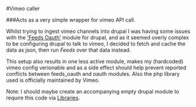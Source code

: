 #Vimeo caller

###Acts as a very simple wrapper for vimeo API call.

Whilst trying to ingest vimeo channels into drupal I was having some issues with the ['Feeds Oauth'](https://www.drupal.org/project/feeds_oauth) module for drupal, and as it seemed overly complex to be configuring drupal to talk to vimeo, I decided to fetch and cache the data as json, then run *Feeds* over that data instead. 

This setup also results in one less active module, makes my (hardcoded) vimeo config verionable and as a side effect should help prevent reported conflicts between feeds_oauth and oauth modules. Also the php library used is officially maintained by Vimeo.

Note: I should maybe create an accompanying empty drupal module to require this code via [Libraries](https://www.drupal.org/project/libraries).